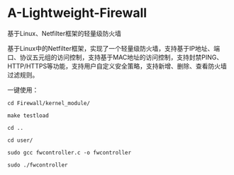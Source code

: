 # A-Lightweight-Firewall

基于Linux、Netfilter框架的轻量级防火墙

基于Linux中的Netfilter框架，实现了一个轻量级防火墙，支持基于IP地址、端口、协议五元组的访问控制，支持基于MAC地址的访问控制，支持封禁PING、HTTP/HTTPS等功能，支持用户自定义安全策略，支持新增、删除、查看防火墙过滤规则。

一键使用：
  
    cd Firewall/kernel_module/
  
    make testload
  
    cd ..
  
    cd user/
  
    sudo gcc fwcontroller.c -o fwcontroller
  
    sudo ./fwcontroller
